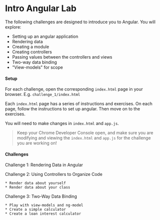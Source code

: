 # Intro Angular Lab

The following challenges are designed to introduce you to Angular.  You will explore:
* Setting up an angular application
* Rendering data
* Creating a module
* Creating controllers
* Passing values between the controllers and views
* Two-way data binding
* "View-models" for scope

#### Setup
For each challenge, open the corresponding `index.html` page in your browser. E.g. `challenge_1/index.html`

Each `index.html` page has a series of instructions and exercises. On each page, follow the instructions to set up angular. Then move on to the exercises.

You will need to make changes in `index.html` and `app.js`.

> Keep your Chrome Developer Console open, and make sure you are modifying and viewing the `index.html` and `app.js` for the challenge you are working on!

#### Challenges
Challenge 1: Rendering Data in Angular

Challenge 2: Using Controllers to Organize Code  

    * Render data about yourself  
    * Render data about your class  
    
Challenge 3: Two-Way Data Binding  

    * Play with view-models and ng-model   
    * Create a simple calculator  
    * Create a loan interest calculator  
